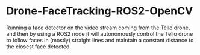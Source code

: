 # Drone-FaceTracking-ROS2-OpenCV
Running a face detector on the video stream coming from the Tello drone, and then by using a ROS2 node it will autonomously control the Tello drone to follow faces in (mostly) straight lines and maintain a constant distance to the closest face detected.
